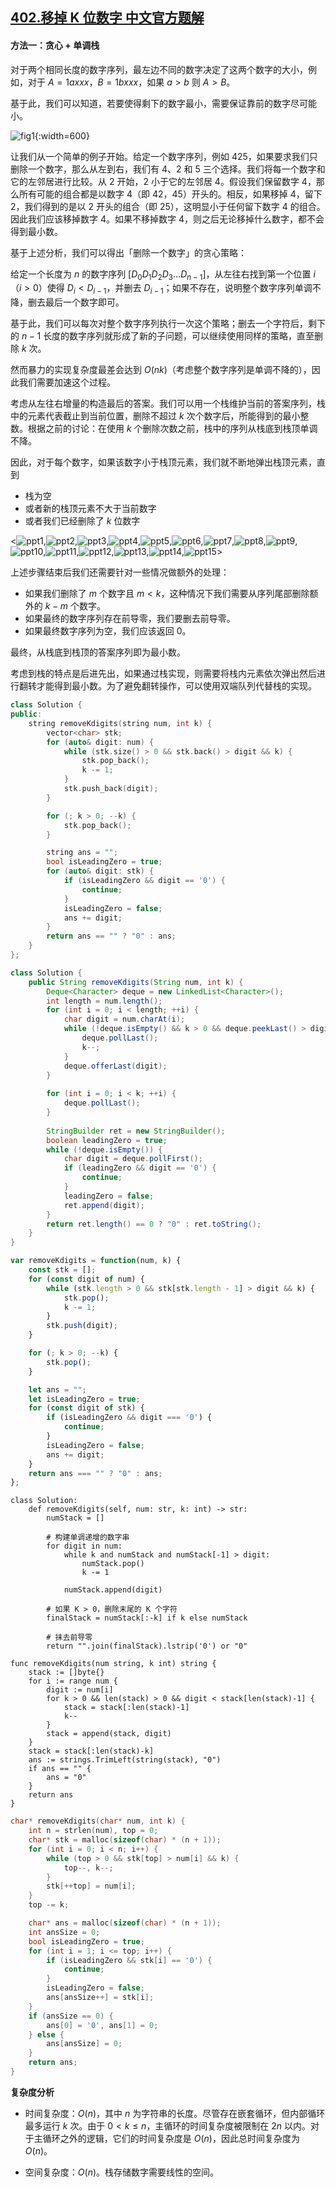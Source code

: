 ## [402.移掉 K 位数字 中文官方题解](https://leetcode.cn/problems/remove-k-digits/solutions/100000/yi-diao-kwei-shu-zi-by-leetcode-solution)

####  方法一：贪心 + 单调栈

对于两个相同长度的数字序列，最左边不同的数字决定了这两个数字的大小，例如，对于 $A = 1axxx$，$B = 1bxxx$，如果 $a > b$ 则 $A > B$。

基于此，我们可以知道，若要使得剩下的数字最小，需要保证靠前的数字尽可能小。

![fig1](https://assets.leetcode-cn.com/solution-static/402/402_fig1.png){:width=600}

让我们从一个简单的例子开始。给定一个数字序列，例如 $425$，如果要求我们只删除一个数字，那么从左到右，我们有 $4$、$2$ 和 $5$ 三个选择。我们将每一个数字和它的左邻居进行比较。从 $2$ 开始，$2$ 小于它的左邻居 $4$。假设我们保留数字 $4$，那么所有可能的组合都是以数字 $4$（即 $42$，$45$）开头的。相反，如果移掉 $4$，留下 $2$，我们得到的是以 $2$ 开头的组合（即 $25$），这明显小于任何留下数字 $4$ 的组合。因此我们应该移掉数字 $4$。如果不移掉数字 $4$，则之后无论移掉什么数字，都不会得到最小数。

基于上述分析，我们可以得出「删除一个数字」的贪心策略：

给定一个长度为 $n$ 的数字序列 $[D_0D_1D_2D_3\ldots D_{n-1}]$，从左往右找到第一个位置 $i$（$i>0$）使得 $D_i<D_{i-1}$，并删去 $D_{i-1}$；如果不存在，说明整个数字序列单调不降，删去最后一个数字即可。

基于此，我们可以每次对整个数字序列执行一次这个策略；删去一个字符后，剩下的 $n-1$ 长度的数字序列就形成了新的子问题，可以继续使用同样的策略，直至删除 $k$ 次。

然而暴力的实现复杂度最差会达到 $O(nk)$（考虑整个数字序列是单调不降的），因此我们需要加速这个过程。

考虑从左往右增量的构造最后的答案。我们可以用一个栈维护当前的答案序列，栈中的元素代表截止到当前位置，删除不超过 $k$ 次个数字后，所能得到的最小整数。根据之前的讨论：在使用 $k$ 个删除次数之前，栈中的序列从栈底到栈顶单调不降。

因此，对于每个数字，如果该数字小于栈顶元素，我们就不断地弹出栈顶元素，直到
- 栈为空
- 或者新的栈顶元素不大于当前数字
- 或者我们已经删除了 $k$ 位数字

<![ppt1](https://assets.leetcode-cn.com/solution-static/402/1.png),![ppt2](https://assets.leetcode-cn.com/solution-static/402/2.png),![ppt3](https://assets.leetcode-cn.com/solution-static/402/3.png),![ppt4](https://assets.leetcode-cn.com/solution-static/402/4.png),![ppt5](https://assets.leetcode-cn.com/solution-static/402/5.png),![ppt6](https://assets.leetcode-cn.com/solution-static/402/6.png),![ppt7](https://assets.leetcode-cn.com/solution-static/402/7.png),![ppt8](https://assets.leetcode-cn.com/solution-static/402/8.png),![ppt9](https://assets.leetcode-cn.com/solution-static/402/9.png),![ppt10](https://assets.leetcode-cn.com/solution-static/402/10.png),![ppt11](https://assets.leetcode-cn.com/solution-static/402/11.png),![ppt12](https://assets.leetcode-cn.com/solution-static/402/12.png),![ppt13](https://assets.leetcode-cn.com/solution-static/402/13.png),![ppt14](https://assets.leetcode-cn.com/solution-static/402/14.png),![ppt15](https://assets.leetcode-cn.com/solution-static/402/15.png)>

上述步骤结束后我们还需要针对一些情况做额外的处理：
- 如果我们删除了 $m$ 个数字且 $m<k$，这种情况下我们需要从序列尾部删除额外的 $k-m$ 个数字。
- 如果最终的数字序列存在前导零，我们要删去前导零。
- 如果最终数字序列为空，我们应该返回 $0$。

最终，从栈底到栈顶的答案序列即为最小数。

考虑到栈的特点是后进先出，如果通过栈实现，则需要将栈内元素依次弹出然后进行翻转才能得到最小数。为了避免翻转操作，可以使用双端队列代替栈的实现。

```C++ [sol1-C++]
class Solution {
public:
    string removeKdigits(string num, int k) {
        vector<char> stk;
        for (auto& digit: num) {
            while (stk.size() > 0 && stk.back() > digit && k) {
                stk.pop_back();
                k -= 1;
            }
            stk.push_back(digit);
        }

        for (; k > 0; --k) {
            stk.pop_back();
        }

        string ans = "";
        bool isLeadingZero = true;
        for (auto& digit: stk) {
            if (isLeadingZero && digit == '0') {
                continue;
            }
            isLeadingZero = false;
            ans += digit;
        }
        return ans == "" ? "0" : ans;
    }
};
```
```Java [sol1-Java]
class Solution {
    public String removeKdigits(String num, int k) {
        Deque<Character> deque = new LinkedList<Character>();
        int length = num.length();
        for (int i = 0; i < length; ++i) {
            char digit = num.charAt(i);
            while (!deque.isEmpty() && k > 0 && deque.peekLast() > digit) {
                deque.pollLast();
                k--;
            }
            deque.offerLast(digit);
        }
        
        for (int i = 0; i < k; ++i) {
            deque.pollLast();
        }
        
        StringBuilder ret = new StringBuilder();
        boolean leadingZero = true;
        while (!deque.isEmpty()) {
            char digit = deque.pollFirst();
            if (leadingZero && digit == '0') {
                continue;
            }
            leadingZero = false;
            ret.append(digit);
        }
        return ret.length() == 0 ? "0" : ret.toString();
    }
}
```
```JavaScript [sol1-JavaScript]
var removeKdigits = function(num, k) {
    const stk = [];
    for (const digit of num) {
        while (stk.length > 0 && stk[stk.length - 1] > digit && k) {
            stk.pop();
            k -= 1;
        }
        stk.push(digit);
    }

    for (; k > 0; --k) {
        stk.pop();
    }

    let ans = "";
    let isLeadingZero = true;
    for (const digit of stk) {
        if (isLeadingZero && digit === '0') {
            continue;
        }
        isLeadingZero = false;
        ans += digit;
    }
    return ans === "" ? "0" : ans;
};
```

```Python3 [sol1-Python3]
class Solution:
    def removeKdigits(self, num: str, k: int) -> str:
        numStack = []
        
        # 构建单调递增的数字串
        for digit in num:
            while k and numStack and numStack[-1] > digit:
                numStack.pop()
                k -= 1
        
            numStack.append(digit)
        
        # 如果 K > 0，删除末尾的 K 个字符
        finalStack = numStack[:-k] if k else numStack
        
        # 抹去前导零
        return "".join(finalStack).lstrip('0') or "0"
```

```Golang [sol1-Golang]
func removeKdigits(num string, k int) string {
    stack := []byte{}
    for i := range num {
        digit := num[i]
        for k > 0 && len(stack) > 0 && digit < stack[len(stack)-1] {
            stack = stack[:len(stack)-1]
            k--
        }
        stack = append(stack, digit)
    }
    stack = stack[:len(stack)-k]
    ans := strings.TrimLeft(string(stack), "0")
    if ans == "" {
        ans = "0"
    }
    return ans
}
```

```C [sol1-C]
char* removeKdigits(char* num, int k) {
    int n = strlen(num), top = 0;
    char* stk = malloc(sizeof(char) * (n + 1));
    for (int i = 0; i < n; i++) {
        while (top > 0 && stk[top] > num[i] && k) {
            top--, k--;
        }
        stk[++top] = num[i];
    }
    top -= k;

    char* ans = malloc(sizeof(char) * (n + 1));
    int ansSize = 0;
    bool isLeadingZero = true;
    for (int i = 1; i <= top; i++) {
        if (isLeadingZero && stk[i] == '0') {
            continue;
        }
        isLeadingZero = false;
        ans[ansSize++] = stk[i];
    }
    if (ansSize == 0) {
        ans[0] = '0', ans[1] = 0;
    } else {
        ans[ansSize] = 0;
    }
    return ans;
}
```

**复杂度分析**

* 时间复杂度：$O(n)$，其中 $n$ 为字符串的长度。尽管存在嵌套循环，但内部循环最多运行 $k$ 次。由于 $0 < k \le n$，主循环的时间复杂度被限制在 $2n$ 以内。对于主循环之外的逻辑，它们的时间复杂度是 $O(n)$，因此总时间复杂度为 $O(n)$。

* 空间复杂度：$O(n)$。栈存储数字需要线性的空间。